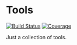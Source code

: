 # Tools

[![Build Status](https://travis-ci.org/Thomasdezeeuw/tools.png?branch=master)](https://travis-ci.org/Thomasdezeeuw/tools) [![Coverage](http://gocover.io/_badge/github.com/Thomasdezeeuw/tools)](http://gocover.io/github.com/Thomasdezeeuw/tools)

Just a collection of tools.
